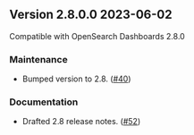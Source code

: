 ## Version 2.8.0.0 2023-06-02
Compatible with OpenSearch Dashboards 2.8.0

### Maintenance
* Bumped version to 2.8. ([#40](https://github.com/opensearch-project/dashboards-notifications/pull/40))


### Documentation
* Drafted 2.8 release notes. ([#52](https://github.com/opensearch-project/dashboards-notifications/pull/52))